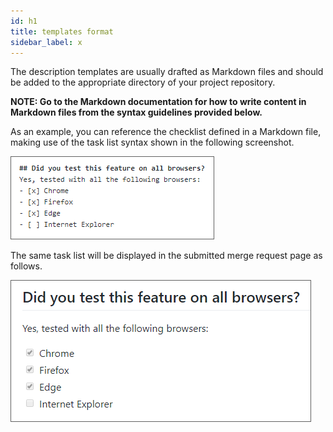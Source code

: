 ```yaml
---
id: h1
title: templates format
sidebar_label: x
---
```




The description templates are usually drafted as Markdown files
and should be added to the appropriate directory of your project repository.

**NOTE: Go to the Markdown documentation for how to write content in Markdown files from the syntax guidelines provided below.**

As an example, you can reference the checklist defined in a Markdown file,
making use of the task list syntax shown in the following screenshot.


![xxx](https://raw.githubusercontent.com/ChickenKyiv/awesome-git-article/master/img/PR/template/Testing-Features-MD.png)

The same task list will be displayed in the submitted merge request page as follows.


![xxx](https://raw.githubusercontent.com/ChickenKyiv/awesome-git-article/master/img/PR/template/Testing-Features-PR.png)

